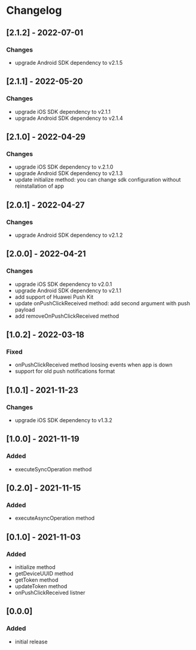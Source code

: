 # Changelog

## [2.1.2] - 2022-07-01

### Changes
- upgrade Android SDK dependency to v2.1.5

## [2.1.1] - 2022-05-20

### Changes
- upgrade iOS SDK dependency to v2.1.1
- upgrade Android SDK dependency to v2.1.4

## [2.1.0] - 2022-04-29

### Changes
- upgrade iOS SDK dependency to v.2.1.0
- upgrade Android SDK dependency to v2.1.3
- update initialize method: you can change sdk configuration without reinstallation of app

## [2.0.1] - 2022-04-27

### Changes
- upgrade Android SDK dependency to v2.1.2

## [2.0.0] - 2022-04-21

### Changes
- upgrade iOS SDK dependency to v2.0.1
- upgrade Android SDK dependency to v2.1.1
- add support of Huawei Push Kit
- update onPushClickReceived method: add second argument with push payload 
- add removeOnPushClickReceived method

## [1.0.2] - 2022-03-18

### Fixed
- onPushClickReceived method loosing events when app is down
- support for old push notifications format

## [1.0.1] - 2021-11-23

### Changes
- upgrade iOS SDK dependency to v1.3.2

## [1.0.0] - 2021-11-19

### Added
- executeSyncOperation method

## [0.2.0] - 2021-11-15

### Added
- executeAsyncOperation method

## [0.1.0] - 2021-11-03

### Added
- initialize method
- getDeviceUUID method
- getToken method
- updateToken method
- onPushClickReceived listner

## [0.0.0]

### Added
- initial release
